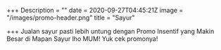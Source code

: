 +++
Description = ""
date = 2020-09-27T04:45:21Z
image = "/images/promo-header.png"
title = "Sayur"

+++
Jualan sayur pasti lebih untung dengan Promo Insentif yang Makin Besar di Mapan Sayur lho MUM! Yuk cek promonya!